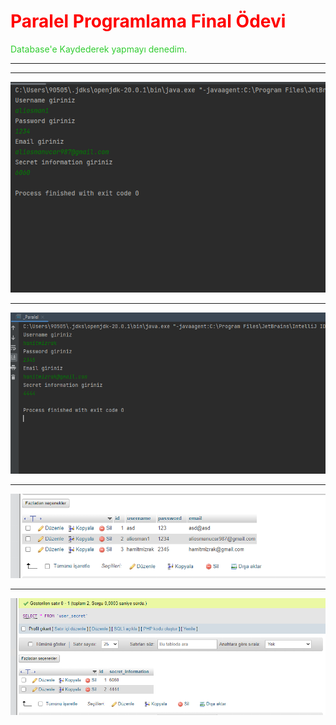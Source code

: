 <h1 style="color: red">Paralel Programlama Final Ödevi </h1>
<p style="color: limegreen">Database'e Kaydederek yapmayı denedim.</p>
<hr>
<hr>

<img src="assets/paralelc1.png">
<hr>
<img src="assets/c3.png">
<hr>

<img src="assets/dt3.png">
<hr>
<img src="assets/dt2.png">

